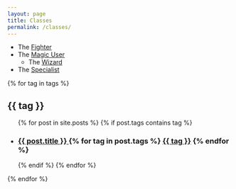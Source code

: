 ```yaml
---
layout: page
title: Classes
permalink: /classes/
---
```


- The [Fighter](/class/fighter)
- The [Magic User](/class/magic-user)
   - The [Wizard](/class/magic-user/wizard)
- The [Specialist](/class/specialist)

{% for tag in tags %}
	<h2 id="{{ tag | slugify }}">{{ tag }}</h2>
	<ul>
	 {% for post in site.posts %}
		 {% if post.tags contains tag %}
		 <li>
		 <h3>
		 <a href="{{ post.url }}">
		 {{ post.title }}
		 </a>
		 {% for tag in post.tags %}
			 <a class="tag" href="/_post/tags/#{{ tag | slugify }}">{{ tag }}</a>
		 {% endfor %}
		 </h3>
		 </li>
		 {% endif %}
	 {% endfor %}
	</ul>
{% endfor %}
